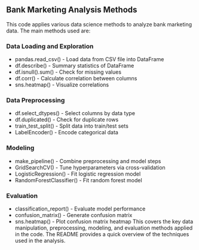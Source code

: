 ## Bank Marketing Analysis Methods
This code applies various data science methods to analyze bank marketing data. The main methods used are:

### Data Loading and Exploration
- pandas.read_csv() - Load data from CSV file into DataFrame
- df.describe() - Summary statistics of DataFrame
- df.isnull().sum() - Check for missing values
- df.corr() - Calculate correlation between columns
- sns.heatmap() - Visualize correlations
### Data Preprocessing
- df.select_dtypes() - Select columns by data type
- df.duplicated() - Check for duplicate rows
- train_test_split() - Split data into train/test sets
- LabelEncoder() - Encode categorical data
### Modeling
- make_pipeline() - Combine preprocessing and model steps
- GridSearchCV() - Tune hyperparameters via cross-validation
- LogisticRegression() - Fit logistic regression model
- RandomForestClassifier() - Fit random forest model
### Evaluation
- classification_report() - Evaluate model performance
- confusion_matrix() - Generate confusion matrix
- sns.heatmap() - Plot confusion matrix heatmap
This covers the key data manipulation, preprocessing, modeling, and evaluation methods applied in the code. The README provides a quick overview of the techniques used in the analysis.
